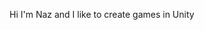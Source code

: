 Hi I'm Naz and I like to create games in Unity
<!---
iiPaperTree/iiPaperTree is a ✨ special ✨ repository because its `README.md` (this file) appears on your GitHub profile.
You can click the Preview link to take a look at your changes.
--->

